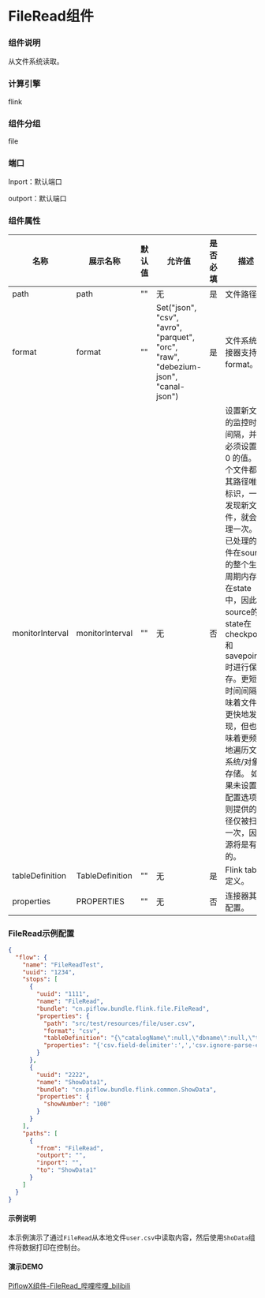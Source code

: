 # FileRead组件

### 组件说明

从文件系统读取。

### 计算引擎

flink

### 组件分组

file

### 端口

Inport：默认端口

outport：默认端口

### 组件属性

| 名称              | 展示名称            | 默认值 | 允许值                                                                                | 是否必填 | 描述                                                                                                                                                                                                            | 例子                                      |
| --------------- | --------------- | --- | ---------------------------------------------------------------------------------- | ---- | ------------------------------------------------------------------------------------------------------------------------------------------------------------------------------------------------------------- | --------------------------------------- |
| path            | path            | ""  | 无                                                                                  | 是    | 文件路径。                                                                                                                                                                                                         | hdfs://server1:8020/flink/test/text.txt |
| format          | format          | ""  | Set("json", "csv", "avro", "parquet", "orc", "raw", "debezium-json", "canal-json") | 是    | 文件系统连接器支持format。                                                                                                                                                                                              | json                                    |
| monitorInterval | monitorInterval | ""  | 无                                                                                  | 否    | 设置新文件的监控时间间隔，并且必须设置 > 0 的值。 每个文件都由其路径唯一标识，一旦发现新文件，就会处理一次。 已处理的文件在source的整个生命周期内存储在state中，因此，source的state在checkpoint和savepoint时进行保存。更短的时间间隔意味着文件被更快地发现，但也意味着更频繁地遍历文件系统/对象存储。 如果未设置此配置选项，则提供的路径仅被扫描一次，因此源将是有界的。 |                                         |
| tableDefinition | TableDefinition | ""  | 无                                                                                  | 是    | Flink table定义。                                                                                                                                                                                                |                                         |
| properties      | PROPERTIES      | ""  | 无                                                                                  | 否    | 连接器其他配置。                                                                                                                                                                                                      |                                         |

### FileRead示例配置

```json
{
  "flow": {
    "name": "FileReadTest",
    "uuid": "1234",
    "stops": [
      {
        "uuid": "1111",
        "name": "FileRead",
        "bundle": "cn.piflow.bundle.flink.file.FileRead",
        "properties": {
          "path": "src/test/resources/file/user.csv",
          "format": "csv",
          "tableDefinition": "{\"catalogName\":null,\"dbname\":null,\"tableName\":\"\",\"ifNotExists\":true,\"physicalColumnDefinition\":[{\"columnName\":\"name\",\"columnType\":\"STRING\",\"comment\":\"name\"},{\"columnName\":\"age\",\"columnType\":\"INT\"}],\"metadataColumnDefinition\":null,\"computedColumnDefinition\":null,\"watermarkDefinition\":null}",
          "properties": "{'csv.field-delimiter':',','csv.ignore-parse-errors':'true'}"
        }
      },
      {
        "uuid": "2222",
        "name": "ShowData1",
        "bundle": "cn.piflow.bundle.flink.common.ShowData",
        "properties": {
          "showNumber": "100"
        }
      }
    ],
    "paths": [
      {
        "from": "FileRead",
        "outport": "",
        "inport": "",
        "to": "ShowData1"
      }
    ]
  }
}
```

#### 示例说明

本示例演示了通过`FileRead`从本地文件`user.csv`中读取内容，然后使用`ShoData`组件将数据打印在控制台。

#### 演示DEMO

[PiflowX组件-FileRead_哔哩哔哩_bilibili](https://www.bilibili.com/video/BV1Hg4y1e7ke/?vd_source=3fdc89de16a8f73489873ba5a0a3d2a7)
